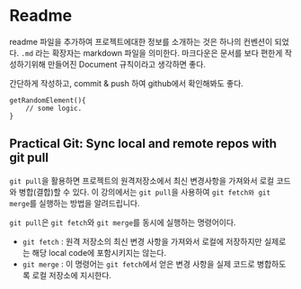 
# Readme

readme 파일을 추가하여 프로젝트에대한 정보를 소개하는 것은 하나의 컨벤션이 되었다. `.md` 라는 확장자는 markdown 파일을 의미한다. 마크다운은 문서를 보다 편한게 작성하기위해 만들어진 Document 규칙이라고 생각하면 좋다.

간단하게 작성하고, commit & push 하여 github에서 확인해봐도 좋다.

```
getRandomElement(){
    // some logic.
}
```

## Practical Git: Sync local and remote repos with git pull

`git pull`을 활용하면 프로젝트의 원격저장소에서 최신 변경사항을 가져와서 로컬 코드와 병합(결합)할 수 있다. 
이 강의에서는 `git pull`을 사용하여 `git fetch와 git merge`를 실행하는 방법을 알려드립니다.

`git pull`은 `git fetch`와 `git merge`를 동시에 실행하는 명령어이다. 



- `git fetch` : 원격 저장소의 최신 변경 사항을 가져와서 로컬에 저장하지만 실제로는 해당 local code에 포함시키지는 않는다.
- `git merge` : 이 명령어는 `git fetch`에서 얻은 변경 사항을 실제 코드로 병합하도록 로컬 저장소에 지시한다.
